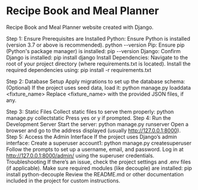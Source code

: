 
# Recipe Book and Meal Planner

Recipe Book and Meal Planner website created with Django.

Step 1: Ensure Prerequisites are Installed
Python: Ensure Python is installed (version 3.7 or above is recommended).
python --version
Pip: Ensure pip (Python's package manager) is installed:
pip --version
Django: Confirm Django is installed:
pip install django
Install Dependencies:
Navigate to the root of your project directory (where requirements.txt is located).
Install the required dependencies using:
pip install -r requirements.txt

Step 2: Database Setup
Apply migrations to set up the database schema:
(Optional) If the project uses seed data, load it:
python manage.py loaddata <fixture_name>
Replace <fixture_name> with the provided JSON files, if any.

Step 3: Static Files
Collect static files to serve them properly:
python manage.py collectstatic
Press yes or y if prompted.
Step 4: Run the Development Server
Start the server:
python manage.py runserver
Open a browser and go to the address displayed (usually http://127.0.0.1:8000).
Step 5: Access the Admin Interface
If the project uses Django’s admin interface:
Create a superuser account1:
python manage.py createsuperuser
Follow the prompts to set up a username, email, and password.
Log in at http://127.0.0.1:8000/admin/ using the superuser credentials.
Troubleshooting
If there’s an issue, check the project settings and .env files (if applicable).
Make sure required modules (like decouple) are installed:
pip install python-decouple
Review the README.md or other documentation included in the project for custom instructions.
